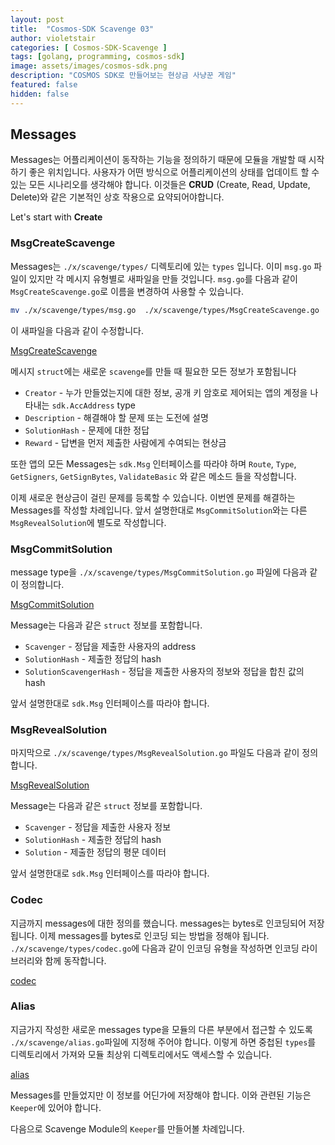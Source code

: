 ```yaml
---
layout: post
title:  "Cosmos-SDK Scavenge 03"
author: violetstair
categories: [ Cosmos-SDK-Scavenge ]
tags: [golang, programming, cosmos-sdk]
image: assets/images/cosmos-sdk.png
description: "COSMOS SDK로 만들어보는 현상금 사냥꾼 게임"
featured: false
hidden: false
---
```


## Messages

Messages는 어플리케이션이 동작하는 기능을 정의하기 때문에 모듈을 개발할 때 시작하기 좋은 위치입니다.
사용자가 어떤 방식으로 어플리케이션의 상태를 업데이트 할 수 있는 모든 시나리오를 생각해야 합니다.
이것들은 **CRUD** (Create, Read, Update, Delete)와 같은 기본적인 상호 작용으로 요약되어야합니다.

Let's start with **Create**

### MsgCreateScavenge

Messages는 `./x/scavenge/types/` 디렉토리에 있는 `types` 입니다.
이미 `msg.go` 파일이 있지만 각 메시지 유형별로 새파일을 만들 것입니다.
`msg.go`를 다음과 같이 `MsgCreateScavenge.go`로 이름을 변경하여 사용할 수 있습니다.

```bash
mv ./x/scavenge/types/msg.go  ./x/scavenge/types/MsgCreateScavenge.go
```

이 새파일을 다음과 같이 수정합니다.

[MsgCreateScavenge](https://github.com/cosmos/sdk-tutorials/tree/master/scavenge/x/scavenge/types/MsgCreateScavenge.go)

메시지 `struct`에는 새로운 `scavenge`를 만들 때 필요한 모든 정보가 포함됩니다

- `Creator` - 누가 만들었는지에 대한 정보, 공개 키 암호로 제어되는 앱의 계정을 나타내는 `sdk.AccAddress` type
- `Description` - 해결해야 할 문제 또는 도전에 설명
- `SolutionHash` - 문제에 대한 정답
- `Reward` - 답변을 먼저 제출한 사람에게 수여되는 현상금

또한 앱의 모든 Messages는 `sdk.Msg` 인터페이스를 따라야 하며 `Route`, `Type`, `GetSigners`, `GetSignBytes`, `ValidateBasic` 와 같은 메소드 들을 작성합니다.

이제 새로운 현상금이 걸린 문제를 등록할 수 있습니다. 이번엔 문제를 해결하는 Messages를 작성할 차례입니다.
앞서 설명한대로 `MsgCommitSolution`와는 다른 `MsgRevealSolution`에 별도로 작성합니다.

### MsgCommitSolution

message type을 `./x/scavenge/types/MsgCommitSolution.go` 파일에 다음과 같이 정의합니다.

[MsgCommitSolution](https://github.com/cosmos/sdk-tutorials/tree/master/scavenge/x/scavenge/types/MsgCommitSolution.go)

Message는 다음과 같은 `struct` 정보를 포함합니다.

- `Scavenger` - 정답을 제출한 사용자의 address
- `SolutionHash` - 제출한 정답의 hash
- `SolutionScavengerHash` - 정답을 제출한 사용자의 정보와 정답을 합친 값의 hash

앞서 설명한대로 `sdk.Msg` 인터페이스를 따라야 합니다.

### MsgRevealSolution

마지막으로 `./x/scavenge/types/MsgRevealSolution.go` 파일도 다음과 같이 정의 합니다.

[MsgRevealSolution](https://github.com/cosmos/sdk-tutorials/tree/master/scavenge/x/scavenge/types/MsgRevealSolution.go)

Message는 다음과 같은 `struct` 정보를 포함합니다.

- `Scavenger` - 정답을 제출한 사용자 정보
- `SolutionHash` - 제출한 정답의 hash
- `Solution` - 제출한 정답의 평문 데이터

앞서 설명한대로 `sdk.Msg` 인터페이스를 따라야 합니다.

### Codec

지금까지 messages에 대한 정의를 했습니다.
messages는 bytes로 인코딩되어 저장됩니다.
이제 messages를 bytes로 인코딩 되는 방법을 정해야 됩니다.
`./x/scavenge/types/codec.go`에 다음과 같이 인코딩 유형을 작성하면 인코딩 라이브러리와 함께 동작합니다.

[codec](https://github.com/cosmos/sdk-tutorials/tree/master/scavenge/x/scavenge/types/codec.go)

### Alias

지금가지 작성한 새로운 messages type을 모듈의 다른 부분에서 접근할 수 있도록 `./x/scavenge/alias.go`파일에 지정해 주어야 합니다.
이렇게 하면 중첩된 `types`를 디렉토리에서 가져와 모듈 최상위 디렉토리에서도 액세스할 수 있습니다.

[alias](https://github.com/cosmos/sdk-tutorials/tree/master/scavenge/x/scavenge/alias.go)

Messages를 만들었지만 이 정보를 어딘가에 저장해야 합니다. 이와 관련된 기능은 `Keeper`에 있어야 합니다.

다음으로 Scavenge Module의 `Keeper`를 만들어볼 차례입니다.
